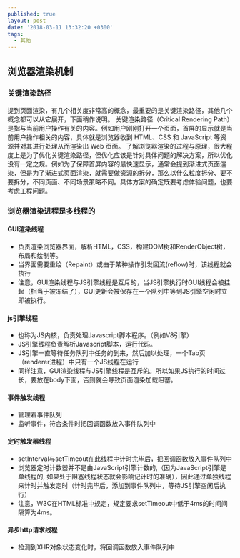 ```yaml
---
published: true
layout: post
date: '2018-03-11 13:32:20 +0300'
tags:
  - 其他
---
```

## 浏览器渲染机制

### 关键渲染路径

提到页面渲染，有几个相关度非常高的概念，最重要的是关键渲染路径，其他几个概念都可以从它展开，下面稍作说明。
关键渲染路径（Critical Rendering Path）是指与当前用户操作有关的内容。例如用户刚刚打开一个页面，首屏的显示就是当前用户操作相关的内容，具体就是浏览器收到 HTML、CSS 和 JavaScript 等资源并对其进行处理从而渲染出 Web 页面。
了解浏览器渲染的过程与原理，很大程度上是为了优化关键渲染路径，但优化应该是针对具体问题的解决方案，所以优化没有一定之规。例如为了保障首屏内容的最快速显示，通常会提到渐进式页面渲染，但是为了渐进式页面渲染，就需要做资源的拆分，那么以什么粒度拆分、要不要拆分，不同页面、不同场景策略不同。具体方案的确定既要考虑体验问题，也要考虑工程问题。

### 浏览器渲染进程是多线程的

#### GUI渲染线程
- 负责渲染浏览器界面，解析HTML，CSS，构建DOM树和RenderObject树，布局和绘制等。
- 当界面需要重绘（Repaint）或由于某种操作引发回流(reflow)时，该线程就会执行
- 注意，GUI渲染线程与JS引擎线程是互斥的，当JS引擎执行时GUI线程会被挂起（相当于被冻结了），GUI更新会被保存在一个队列中等到JS引擎空闲时立即被执行。

#### js引擎线程
- 也称为JS内核，负责处理Javascript脚本程序。（例如V8引擎）
- JS引擎线程负责解析Javascript脚本，运行代码。
- JS引擎一直等待任务队列中任务的到来，然后加以处理，一个Tab页（renderer进程）中只有一个JS线程在运行
- 同样注意，GUI渲染线程与JS引擎线程是互斥的。所以如果JS执行的时间过长，要放在body下面，否则就会导致页面渲染加载阻塞。

#### 事件触发线程
- 管理着事件队列
- 监听事件，符合条件时把回调函数放入事件队列中

#### 定时触发器线程
- setInterval与setTimeout在此线程中计时完毕后，把回调函数放入事件队列中
- 浏览器定时计数器并不是由JavaScript引擎计数的,（因为JavaScript引擎是单线程的, 如果处于阻塞线程状态就会影响记计时的准确），因此通过单独线程来计时并触发定时（计时完毕后，添加到事件队列中，等待JS引擎空闲后执行）
- 注意，W3C在HTML标准中规定，规定要求setTimeout中低于4ms的时间间隔算为4ms。

#### 异步http请求线程
- 检测到XHR对象状态变化时，将回调函数放入事件队列中
